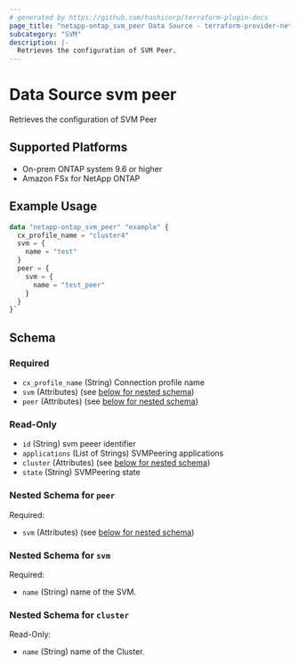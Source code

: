 ```yaml
---
# generated by https://github.com/hashicorp/terraform-plugin-docs
page_title: "netapp-ontap_svm_peer Data Source - terraform-provider-netapp-ontap"
subcategory: "SVM"
description: |-
  Retrieves the configuration of SVM Peer.
---
```


# Data Source svm peer

Retrieves the configuration of SVM Peer

## Supported Platforms

* On-prem ONTAP system 9.6 or higher
* Amazon FSx for NetApp ONTAP

## Example Usage

```terraform
data "netapp-ontap_svm_peer" "example" {
  cx_profile_name = "cluster4"
  svm = {
    name = "test"
  }
  peer = {
    svm = {
      name = "test_peer"
    }
  }
}`
```

<!-- schema generated by tfplugindocs -->
## Schema

### Required

- `cx_profile_name` (String) Connection profile name
- `svm` (Attributes) (see [below for nested schema](#nestedatt--svm))
- `peer` (Attributes) (see [below for nested schema](#nestedatt--peer))

### Read-Only

- `id` (String) svm peeer identifier
- `applications` (List of Strings) SVMPeering applications
- `cluster`  (Attributes) (see [below for nested schema](#nestedatt--cluster))
- `state` (String) SVMPeering state

<a id="nestedatt--peer"></a>

### Nested Schema for `peer`

Required:

- `svm` (Attributes) (see [below for nested schema](#nestedatt--svm))

<a id="nestedatt--svm"></a>

### Nested Schema for `svm`

Required:

- `name` (String) name of the SVM.

<a id="nestedatt--cluster"></a>

### Nested Schema for `cluster`

Read-Only:

- `name` (String) name of the Cluster.
